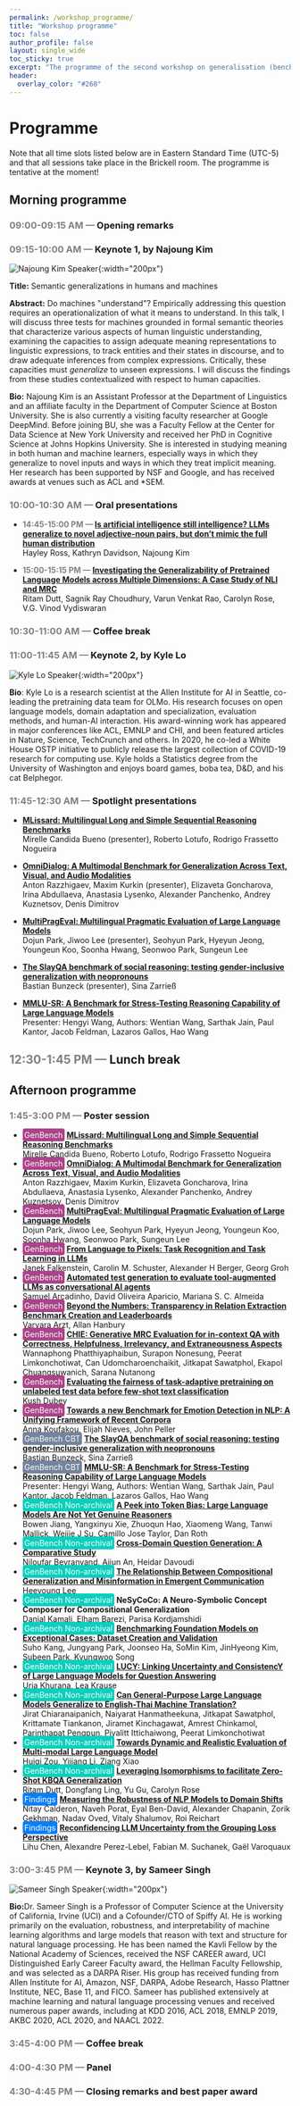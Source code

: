 ```yaml
---
permalink: /workshop_programme/
title: "Workshop programme"
toc: false
author_profile: false
layout: single_wide
toc_sticky: true
excerpt: "The programme of the second workshop on generalisation (benchmarking) in NLP"
header:
  overlay_color: "#268"
---
```


# Programme

Note that all time slots listed below are in Eastern Standard Time (UTC-5) and that all sessions take place in the Brickell room. The programme is tentative at the moment!

## Morning programme

### <span style="color:grey">09:00-09:15 AM —</span> Opening remarks
### <span style="color:grey">09:15-10:00 AM —</span> Keynote 1, by Najoung Kim

![Najoung Kim Speaker](/img/speakers/najoung.png){:width="200px"}

<b>Title:</b> Semantic generalizations in humans and machines <br />

<b>Abstract:</b> Do machines "understand"? Empirically addressing this question requires an operationalization of what it means to understand. In this talk, I will discuss three tests for machines grounded in formal semantic theories that characterize various aspects of human linguistic understanding, examining the capacities to assign adequate meaning representations to linguistic expressions, to track entities and their states in discourse, and to draw adequate inferences from complex expressions. Critically, these capacities must _generalize_ to unseen expressions. I will discuss the findings from these studies contextualized with respect to human capacities.

<b>Bio:</b> Najoung Kim is an Assistant Professor at the Department of Linguistics and an affiliate faculty in the Department of Computer Science at Boston University. She is also currently a visiting faculty researcher at Google DeepMind. Before joining BU, she was a Faculty Fellow at the Center for Data Science at New York University and received her PhD in Cognitive Science at Johns Hopkins University. She is interested in studying meaning in both human and machine learners, especially ways in which they generalize to novel inputs and ways in which they treat implicit meaning. Her research has been supported by NSF and Google, and has received awards at venues such as ACL and *SEM.

### <span style="color:grey">10:00-10:30 AM —</span> Oral presentations

- <b><span style="color:grey">14:45-15:00 PM — </span> [Is artificial intelligence still intelligence? LLMs generalize to novel adjective-noun pairs, but don’t mimic the full human distribution](https://aclanthology.org/2024.genbench-1.9.pdf) </b><br>
Hayley Ross, Kathryn Davidson, Najoung Kim

- <b><span style="color:grey">15:00-15:15 PM — </span> [Investigating the Generalizability of Pretrained Language Models across Multiple Dimensions: A Case Study of NLI and MRC](https://aclanthology.org/2024.genbench-1.11.pdf)</b><br>
Ritam Dutt, Sagnik Ray Choudhury, Varun Venkat Rao, Carolyn Rose, V.G. Vinod Vydiswaran

### <span style="color:grey">10:30-11:00 AM —</span> Coffee break

### <span style="color:grey">11:00-11:45 AM —</span> Keynote 2, by Kyle Lo

![Kyle Lo Speaker](/img/speakers/kyle.jpg){:width="200px"}

<b>Bio</b>: Kyle Lo is a research scientist at the Allen Institute for AI in Seattle, co-leading the pretraining data team for OLMo. His research focuses on open language models, domain adaptation and specialization, evaluation methods, and human-AI interaction. His award-winning work has appeared in major conferences like ACL, EMNLP and CHI, and been featured articles in Nature, Science, TechCrunch and others. In 2020, he co-led a White House OSTP initiative to publicly release the largest collection of COVID-19 research for computing use. Kyle holds a Statistics degree from the University of Washington and enjoys board games, boba tea, D&D, and his cat Belphegor.

### <span style="color:grey">11:45-12:30 AM —</span> Spotlight presentations

- <b>[MLissard: Multilingual Long and Simple Sequential Reasoning Benchmarks](https://aclanthology.org/2024.genbench-1.6.pdf) </b><br>
Mirelle Candida Bueno (presenter), Roberto Lotufo, Rodrigo Frassetto Nogueira

- <b>[OmniDialog: A Multimodal Benchmark for Generalization Across Text, Visual, and Audio Modalities](https://aclanthology.org/2024.genbench-1.12.pdf)</b><br>
Anton Razzhigaev, Maxim Kurkin (presenter), Elizaveta Goncharova, Irina Abdullaeva, Anastasia Lysenko, Alexander Panchenko, Andrey Kuznetsov, Denis Dimitrov

- <b>[MultiPragEval: Multilingual Pragmatic Evaluation of Large Language Models](https://aclanthology.org/2024.genbench-1.7.pdf)</b><br>
Dojun Park, Jiwoo Lee (presenter), Seohyun Park, Hyeyun Jeong, Youngeun Koo, Soonha Hwang, Seonwoo Park, Sungeun Lee

- <b>[The SlayQA benchmark of social reasoning: testing gender-inclusive generalization with neopronouns](https://aclanthology.org/2024.genbench-1.3.pdf)</b><br>
Bastian Bunzeck (presenter), Sina Zarrieß

- <b>[MMLU-SR: A Benchmark for Stress-Testing Reasoning Capability of Large Language Models](https://aclanthology.org/2024.genbench-1.5.pdf)</b><br>
Presenter: Hengyi Wang, Authors: Wentian Wang, Sarthak Jain, Paul Kantor, Jacob Feldman, Lazaros Gallos, Hao Wang

## <span style="color:grey"> 12:30-1:45 PM —</span> Lunch break


## Afternoon programme

### <span style="color:grey">1:45-3:00 PM —</span> Poster session

<ul>
  <li>
      <span style="color:#ffffff; background-color: #ab438a; border-radius:4px; padding:3px">GenBench</span> <b><a href="https://aclanthology.org/2024.genbench-1.6.pdf">MLissard: Multilingual Long and Simple Sequential Reasoning Benchmarks</a></b> <br>
      Mirelle Candida Bueno, Roberto Lotufo, Rodrigo Frassetto Nogueira
  </li>
  <li>
      <span style="color:#ffffff; background-color: #ab438a; border-radius:4px; padding:3px">GenBench</span> <a href="https://aclanthology.org/2024.genbench-1.12.pdf"><b>OmniDialog: A Multimodal Benchmark for Generalization Across Text, Visual, and Audio Modalities</b></a> <br>
      Anton Razzhigaev, Maxim Kurkin, Elizaveta Goncharova, Irina Abdullaeva, Anastasia Lysenko, Alexander Panchenko, Andrey Kuznetsov, Denis Dimitrov
  </li>
  <li>
      <span style="color:#ffffff; background-color: #ab438a; border-radius:4px; padding:3px">GenBench</span> <a href="https://aclanthology.org/2024.genbench-1.7.pdf"><b>MultiPragEval: Multilingual Pragmatic Evaluation of Large Language Models</b></a> <br>
      Dojun Park, Jiwoo Lee, Seohyun Park, Hyeyun Jeong, Youngeun Koo, Soonha Hwang, Seonwoo Park, Sungeun Lee
  </li>
  <li>
      <span style="color:#ffffff; background-color: #ab438a; border-radius:4px; padding:3px">GenBench</span> <a href="https://aclanthology.org/2024.genbench-1.2.pdf"><b>From Language to Pixels: Task Recognition and Task Learning in LLMs</b></a><br>
      Janek Falkenstein, Carolin M. Schuster, Alexander H Berger, Georg Groh
  </li>
  <li>
      <span style="color:#ffffff; background-color: #ab438a; border-radius:4px; padding:3px">GenBench</span> <a href="https://aclanthology.org/2024.genbench-1.4.pdf"><b>Automated test generation to evaluate tool-augmented LLMs as conversational AI agents</b></a> <br>
      Samuel Arcadinho, David Oliveira Aparicio, Mariana S. C. Almeida
  </li>
  <li>
      <span style="color:#ffffff; background-color: #ab438a; border-radius:4px; padding:3px">GenBench</span> <a href="https://aclanthology.org/2024.genbench-1.8.pdf"><b>Beyond the Numbers: Transparency in Relation Extraction Benchmark Creation and Leaderboards</b></a><br>
      Varvara Arzt, Allan Hanbury
  </li>
  <li>
      <span style="color:#ffffff; background-color: #ab438a; border-radius:4px; padding:3px">GenBench</span> <a href="https://aclanthology.org/2024.genbench-1.10.pdf"><b>CHIE: Generative MRC Evaluation for in-context QA with Correctness, Helpfulness, Irrelevancy, and Extraneousness Aspects</b></a> <br>
      Wannaphong Phatthiyaphaibun, Surapon Nonesung, Peerat Limkonchotiwat, Can Udomcharoenchaikit, Jitkapat Sawatphol, Ekapol Chuangsuwanich, Sarana Nutanong
  </li>
  <li>
      <span style="color:#ffffff; background-color: #ab438a; border-radius:4px; padding:3px">GenBench</span> <a href="https://aclanthology.org/2024.genbench-1.1.pdf"><b>Evaluating the fairness of task-adaptive pretraining on unlabeled test data before few-shot text classification</b></a> <br>
      Kush Dubey
  </li>
  <li>
      <span style="color:#ffffff; background-color: #ab438a; border-radius:4px; padding:3px">GenBench</span> <a href="https://aclanthology.org/2024.genbench-1.13.pdf"><b>Towards a new Benchmark for Emotion Detection in NLP: A Unifying Framework of Recent Corpora</b></a> <br>
      Anna Koufakou, Elijah Nieves, John Peller
  </li>  
  <li>
      <span style="color:#ffffff; background-color: #74849c; border-radius:4px; padding:3px">GenBench CBT</span> <a href="https://aclanthology.org/2024.genbench-1.3.pdf"><b>The SlayQA benchmark of social reasoning: testing gender-inclusive generalization with neopronouns</b></a> <br>
      Bastian Bunzeck, Sina Zarrieß
  </li>
  <li>
      <span style="color:#ffffff; background-color: #74849c; border-radius:4px; padding:3px">GenBench CBT</span> <a href="https://aclanthology.org/2024.genbench-1.5.pdf"><b>MMLU-SR: A Benchmark for Stress-Testing Reasoning Capability of Large Language Models</b></a> <br>
      Presenter: Hengyi Wang, Authors: Wentian Wang, Sarthak Jain, Paul Kantor, Jacob Feldman, Lazaros Gallos, Hao Wang
  </li>
  <li>
      <span style="color:#ffffff; background-color: #0ccfbb; border-radius:4px; padding:3px">GenBench Non-archival</span> <a href="/assets/extended_abstracts_2023/18_A_Peek_into_Token_Bias_Larg.pdf"><b>A Peek into Token Bias: Large Language Models Are Not Yet Genuine Reasoners</b></a> <br>
      Bowen Jiang, Yangxinyu Xie, Zhuoqun Hao, Xiaomeng Wang, Tanwi Mallick, Weijie J Su, Camillo Jose Taylor, Dan Roth
  </li>
  <li>
      <span style="color:#ffffff; background-color: #0ccfbb; border-radius:4px; padding:3px">GenBench Non-archival</span> <a href="/assets/extended_abstracts_2023/24_Cross_Domain_Question_Gener.pdf"><b>Cross-Domain Question Generation: A Comparative Study</b> </a> <br>
      Niloufar Beyranvand, Aijun An, Heidar Davoudi
  </li>
  <li>
      <span style="color:#ffffff; background-color: #0ccfbb; border-radius:4px; padding:3px">GenBench Non-archival</span> <a href="/assets/extended_abstracts_2023/19_The_Relationship_Between_Co.pdf"><b>The Relationship Between Compositional Generalization and Misinformation in Emergent Communication</b></a> <br>
      Heeyoung Lee
  </li>
  <li>
      <span style="color:#ffffff; background-color: #0ccfbb; border-radius:4px; padding:3px">GenBench Non-archival</span> <b>NeSyCoCo: A Neuro-Symbolic Concept Composer for Compositional Generalization</b> <br>
      Danial Kamali, Elham Barezi, Parisa Kordjamshidi
  </li>
  <li>
      <span style="color:#ffffff; background-color: #0ccfbb; border-radius:4px; padding:3px">GenBench Non-archival</span> <a href="/assets/extended_abstracts_2023/14_Benchmarking_Foundation_Mod.pdf"><b>Benchmarking Foundation Models on Exceptional Cases: Dataset Creation and Validation</b></a> <br>
      Suho Kang, Jungyang Park, Joonseo Ha, SoMin Kim, JinHyeong Kim, Subeen Park, Kyungwoo Song
  </li>
  <li>
      <span style="color:#ffffff; background-color: #0ccfbb; border-radius:4px; padding:3px">GenBench Non-archival</span> <a href="/assets/extended_abstracts_2023/31_LUCY_Linking_Uncertainty_an.pdf"><b>LUCY: Linking Uncertainty and ConsistencY of Large Language Models for Question Answering</b></a> <br>
      Urja Khurana, Lea Krause
  </li>
  <li>
      <span style="color:#ffffff; background-color: #0ccfbb; border-radius:4px; padding:3px">GenBench Non-archival</span> <a href="/assets/extended_abstracts_2023/15_Can_General_Purpose_Large_L.pdf"><b>Can General-Purpose Large Language Models Generalize to English-Thai Machine Translation?</b></a> <br> 
      Jirat Chiaranaipanich, Naiyarat Hanmatheekuna, Jitkapat Sawatphol, Krittamate Tiankanon, Jiramet Kinchagawat, Amrest Chinkamol, Parinthapat Pengpun, Piyalitt Ittichaiwong, Peerat Limkonchotiwat
  </li>
  <li>
      <span style="color:#ffffff; background-color: #0ccfbb; border-radius:4px; padding:3px">GenBench Non-archival</span> <a href="/assets/extended_abstracts_2023/30_Towards_Dynamic_and_Realist.pdf"><b>Towards Dynamic and Realistic Evaluation of Multi-modal Large Language Model</b></a> <br>
      Huiqi Zou, Yijiang Li, Ziang Xiao
  </li>
  <li>
      <span style="color:#ffffff; background-color: #0ccfbb; border-radius:4px; padding:3px">GenBench Non-archival</span> <a href="/assets/extended_abstracts_2023/34_Leveraging_Isomorphisms_to_.pdf"><b>Leveraging Isomorphisms to facilitate Zero-Shot KBQA Generalization</b></a> <br>
      Ritam Dutt, Dongfang Ling, Yu Gu, Carolyn Rose
  </li>
  <li>
      <span style="color:#ffffff; background-color: #0b7ef6; border-radius:4px; padding:3px">Findings</span> <a href="https://arxiv.org/abs/2306.00168"><b>Measuring the Robustness of NLP Models to Domain Shifts</b></a> <br>
      Nitay Calderon, Naveh Porat, Eyal Ben-David, Alexander Chapanin, Zorik Gekhman, Nadav Oved, Vitaly Shalumov, Roi Reichart
  </li>
  <li>
      <span style="color:#ffffff; background-color: #0b7ef6; border-radius:4px; padding:3px">Findings</span> <a href="https://arxiv.org/abs/2402.04957v3"><b>Reconfidencing LLM Uncertainty from the Grouping Loss Perspective</b></a> <br>
      Lihu Chen, Alexandre Perez-Lebel, Fabian M. Suchanek, Gaël Varoquaux
  </li>
</ul>

### <span style="color:grey">3:00-3:45 PM —</span> Keynote 3, by Sameer Singh

![Sameer Singh Speaker](/img/speakers/sameer.png){:width="200px"}

<b>Bio:</b>Dr. Sameer Singh is a Professor of Computer Science at the University of California, Irvine (UCI) and a Cofounder/CTO of Spiffy AI. He is working primarily on the evaluation, robustness, and interpretability of machine learning algorithms and large models that reason with text and structure for natural language processing. He has been named the Kavli Fellow by the National Academy of Sciences, received the NSF CAREER award, UCI Distinguished Early Career Faculty award, the Hellman Faculty Fellowship, and was selected as a DARPA Riser. His group has received funding from Allen Institute for AI, Amazon, NSF, DARPA, Adobe Research, Hasso Plattner Institute, NEC, Base 11, and FICO. Sameer has published extensively at machine learning and natural language processing venues and received numerous paper awards, including at KDD 2016, ACL 2018, EMNLP 2019, AKBC 2020, ACL 2020, and NAACL 2022.

### <span style="color:grey">3:45-4:00 PM —</span> Coffee break
### <span style="color:grey">4:00-4:30 PM —</span> Panel
### <span style="color:grey">4:30-4:45 PM —</span> Closing remarks and best paper award
